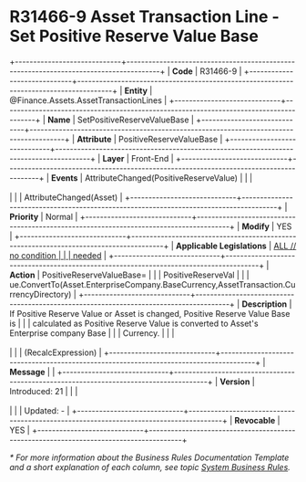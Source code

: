 ﻿---
erp.type: front-end-business-rule
erp.entity: Finance.Assets.AssetTransactionLines
---

# R31466-9 Asset Transaction Line - Set Positive Reserve Value Base
+-----------------------------+---------------------------------------------------------------------------------------+
| **Code**                    | R31466-9                                                                              |
+-----------------------------+---------------------------------------------------------------------------------------+
| **Entity**                  | @Finance.Assets.AssetTransactionLines                                                 |
+-----------------------------+---------------------------------------------------------------------------------------+
| **Name**                    | SetPositiveReserveValueBase                                                           |
+-----------------------------+---------------------------------------------------------------------------------------+
| **Attribute**               | PositiveReserveValueBase                                                              |
+-----------------------------+---------------------------------------------------------------------------------------+
| **Layer**                   | Front-End                                                                             |
+-----------------------------+---------------------------------------------------------------------------------------+
| **Events**                  | AttributeChanged(PositiveReserveValue)                                                |
|                             | <br/><br/>                                                                            |
|                             | AttributeChanged(Asset)                                                               |
+-----------------------------+---------------------------------------------------------------------------------------+
| **Priority**                | Normal                                                                                |
+-----------------------------+---------------------------------------------------------------------------------------+
| **Modify**                  | YES                                                                                   |
+-----------------------------+---------------------------------------------------------------------------------------+
| **Applicable Legislations** | [ALL // no condition                                                                  |
|                             | needed](xref:applicable-legislations)                                                 |
+-----------------------------+---------------------------------------------------------------------------------------+
| **Action**                  | PositiveReserveValueBase=                                                             |
|                             | PositiveReserveVal                                                                    |
|                             | ue.ConvertTo(Asset.EnterpriseCompany.BaseCurrency,AssetTransaction.CurrencyDirectory) |
+-----------------------------+---------------------------------------------------------------------------------------+
| **Description**             | If Positive Reserve Value or Asset is changed, Positive Reserve Value Base is         |
|                             | calculated as Positive Reserve Value is converted to Asset\'s Enterprise company Base |
|                             | Currency.                                                                             |
|                             | <br/><br/>                                                                            |
|                             | (RecalcExpression)                                                                    |
+-----------------------------+---------------------------------------------------------------------------------------+
| **Message**                 |                                                                                       |
+-----------------------------+---------------------------------------------------------------------------------------+
| **Version**                 | Introduced: 21                                                                        |
|                             | <br/><br/>                                                                            |
|                             | Updated: -                                                                            |
+-----------------------------+---------------------------------------------------------------------------------------+
| **Revocable**               | YES                                                                                   |
+-----------------------------+---------------------------------------------------------------------------------------+

*\* For more information about the Business Rules Documentation Template and a short explanation of each column, see
topic [System Business Rules](../templates/template-description-system-business-rules.md).*
